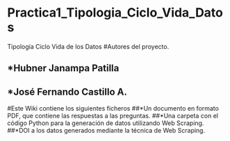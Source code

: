 # Practica1_Tipologia_Ciclo_Vida_Datos
Tipología Ciclo Vida de los Datos
#Autores del proyecto.
## *Hubner Janampa Patilla
## *José Fernando Castillo A.
#Este Wiki contiene los siguientes ficheros
##*Un documento en formato PDF, que contiene las respuestas a las preguntas.
##*Una carpeta con el código Python para la generación de datos utilizando Web Scraping.
##*DOI a los datos generados mediante la técnica de Web Scraping.
